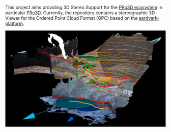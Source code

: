 This project aims providing 3D Stereo Support for the [PRo3D ecosystem](https://pro3d.space/) in particular [PRo3D](https://github.com/pro3d-space/PRo3D).
Currently, the repository contains a stereographic 3D Viewer for the Ordered Point Cloud Format (OPC) based on 
the [aardvark-platform](https://aardvarkians.com/).


![alt text](docs/dino.png)